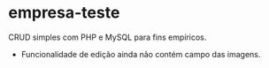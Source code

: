 # empresa-teste
CRUD simples com PHP e MySQL para fins empíricos.

-  Funcionalidade de edição ainda não contém campo das imagens.
